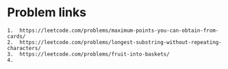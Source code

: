 # Problem links
    1.  https://leetcode.com/problems/maximum-points-you-can-obtain-from-cards/
    2.  https://leetcode.com/problems/longest-substring-without-repeating-characters/
    3.  https://leetcode.com/problems/fruit-into-baskets/
    4.  
